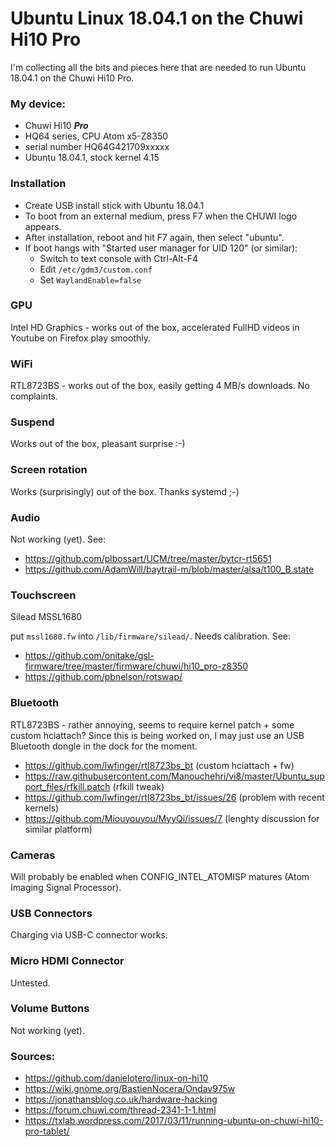# Ubuntu Linux 18.04.1 on the Chuwi Hi10 Pro

I'm collecting all the bits and pieces here that are needed to run Ubuntu 18.04.1 on the Chuwi Hi10 Pro.

### My device:
  * Chuwi Hi10 ___Pro___
  * HQ64 series, CPU Atom x5-Z8350
  * serial number HQ64G421709xxxxx
  * Ubuntu 18.04.1, stock kernel 4.15
  
### Installation

  * Create USB install stick with Ubuntu 18.04.1
  * To boot from an external medium, press F7 when the CHUWI logo appears.
  * After installation, reboot and hit F7 again, then select "ubuntu".
  * If boot hangs with "Started user manager for UID 120" (or similar):
    * Switch to text console with Ctrl-Alt-F4
    * Edit `/etc/gdm3/custom.conf`
    * Set `WaylandEnable=false`

### GPU

Intel HD Graphics - works out of the box, accelerated FullHD videos in Youtube on Firefox play smoothly.

### WiFi

RTL8723BS - works out of the box, easily getting 4 MB/s downloads. No complaints.

### Suspend

Works out of the box, pleasant surprise :-)

### Screen rotation

Works (surprisingly) out of the box. Thanks systemd ;-)

### Audio

Not working (yet). See:
  * https://github.com/plbossart/UCM/tree/master/bytcr-rt5651
  * https://github.com/AdamWill/baytrail-m/blob/master/alsa/t100_B.state

### Touchscreen

Silead MSSL1680

put `mssl1680.fw` into `/lib/firmware/silead/`. Needs calibration. See:
  * https://github.com/onitake/gsl-firmware/tree/master/firmware/chuwi/hi10_pro-z8350
  * https://github.com/pbnelson/rotswap/
  
### Bluetooth

RTL8723BS - rather annoying, seems to require kernel patch + some custom hciattach? Since this is being worked on, I may just use an USB Bluetooth dongle in the dock for the moment.
  * https://github.com/lwfinger/rtl8723bs_bt (custom hciattach + fw)
  * https://raw.githubusercontent.com/Manouchehri/vi8/master/Ubuntu_support_files/rfkill.patch (rfkill tweak)
  * https://github.com/lwfinger/rtl8723bs_bt/issues/26 (problem with recent kernels)
  * https://github.com/Miouyouyou/MyyQi/issues/7 (lenghty discussion for similar platform)

### Cameras

Will probably be enabled when CONFIG_INTEL_ATOMISP matures (Atom Imaging Signal Processor).

### USB Connectors

Charging via USB-C connector works.

### Micro HDMI Connector

Untested.

### Volume Buttons

Not working (yet).

### Sources:
  * https://github.com/danielotero/linux-on-hi10
  * https://wiki.gnome.org/BastienNocera/Ondav975w
  * https://jonathansblog.co.uk/hardware-hacking
  * https://forum.chuwi.com/thread-2341-1-1.html
  * https://txlab.wordpress.com/2017/03/11/running-ubuntu-on-chuwi-hi10-pro-tablet/
